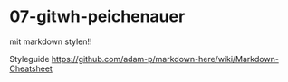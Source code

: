 # 07-gitwh-peichenauer

mit markdown stylen!!


Styleguide https://github.com/adam-p/markdown-here/wiki/Markdown-Cheatsheet
